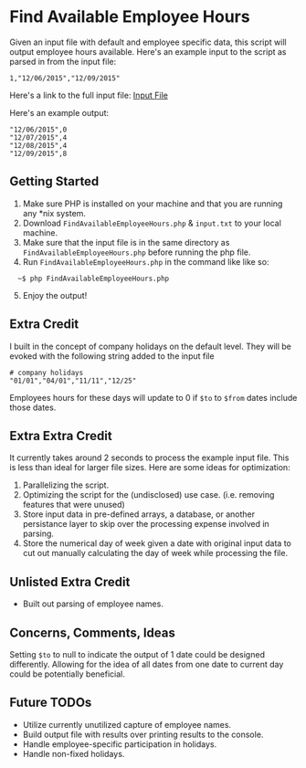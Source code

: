 # Find Available Employee Hours
Given an input file with default and employee specific data, this script will output employee hours available.
Here's an example input to the script as parsed in from the input file: 
```
1,"12/06/2015","12/09/2015"
```
Here's a link to the full input file: [Input File](https://raw.githubusercontent.com/JackieCalapristi/JackieJackie11.github.io./master/puzzles/FindAvailableEmployeeHours/input.txt)

Here's an example output:
```
"12/06/2015",0
"12/07/2015",4
"12/08/2015",4
"12/09/2015",8
```
## Getting Started
1. Make sure PHP is installed on your machine and that you are running any &ast;nix system. 
2. Download `FindAvailableEmployeeHours.php` & `input.txt` to your local machine.
3. Make sure that the input file is in the same directory as `FindAvailableEmployeeHours.php` before running the php file.
4. Run `FindAvailableEmployeeHours.php` in the command like like so:
```
  ~$ php FindAvailableEmployeeHours.php
```
5. Enjoy the output!

## Extra Credit
I built in the concept of company holidays on the default level. They will be evoked with the following string added to the input file
```
# company holidays
"01/01","04/01","11/11","12/25"
```
Employees hours for these days will update to 0 if `$to` to `$from` dates include those dates. 

## Extra Extra Credit
It currently takes around 2 seconds to process the example input file. This is less than ideal for larger file sizes. Here are some ideas for optimization:
1. Parallelizing the script.
2. Optimizing the script for the (undisclosed) use case. (i.e. removing features that were unused)
3. Store input data in pre-defined arrays, a database, or another persistance layer to skip over the processing expense involved in parsing.
4. Store the numerical day of week given a date with original input data to cut out manually calculating the day of week while processing the file.

## Unlisted Extra Credit
* Built out parsing of employee names. 

## Concerns, Comments, Ideas
Setting `$to` to null to indicate the output of 1 date could be designed differently. Allowing for the idea of all dates from one date to current day could be potentially beneficial.  

## Future TODOs
* Utilize currently unutilized capture of employee names.
* Build output file with results over printing results to the console.
* Handle employee-specific participation in holidays.
* Handle non-fixed holidays.
